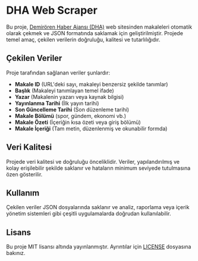 # DHA Web Scraper

Bu proje, [Demirören Haber Ajansı (DHA)](https://www.dha.com.tr) web sitesinden makaleleri otomatik olarak çekmek ve JSON formatında saklamak için geliştirilmiştir. Projede temel amaç, çekilen verilerin doğruluğu, kalitesi ve tutarlılığıdır.

## Çekilen Veriler
Proje tarafından sağlanan veriler şunlardır:
- **Makale ID** (URL'deki sayı, makaleyi benzersiz şekilde tanımlar)
- **Başlık** (Makaleyi tanımlayan temel ifade)
- **Yazar** (Makalenin yazarı veya kaynak bilgisi)
- **Yayınlanma Tarihi** (İlk yayın tarihi)
- **Son Güncelleme Tarihi** (Son düzenleme tarihi)
- **Makale Bölümü** (spor, gündem, ekonomi vb.)
- **Makale Özeti** (İçeriğin kısa özeti veya giriş bölümü)
- **Makale İçeriği** (Tam metin, düzenlenmiş ve okunabilir formda)

## Veri Kalitesi
Projede veri kalitesi ve doğruluğu önceliklidir. Veriler, yapılandırılmış ve kolay erişilebilir şekilde saklanır ve hataların minimum seviyede tutulmasına özen gösterilir.

## Kullanım
Çekilen veriler JSON dosyalarında saklanır ve analiz, raporlama veya içerik yönetim sistemleri gibi çeşitli uygulamalarda doğrudan kullanılabilir.

## Lisans
Bu proje MIT lisansı altında yayınlanmıştır. Ayrıntılar için [LICENSE](LICENSE) dosyasına bakınız.


